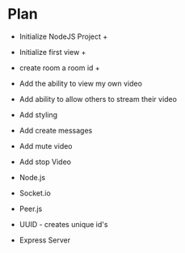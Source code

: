 # Plan

- Initialize NodeJS Project +
- Initialize first view +
- create room a room id +
- Add the ability to view my own video
- Add ability to allow others to stream their video
- Add styling
- Add create messages
- Add mute video
- Add stop Video

- Node.js
- Socket.io
- Peer.js
- UUID - creates unique id's
- Express Server

